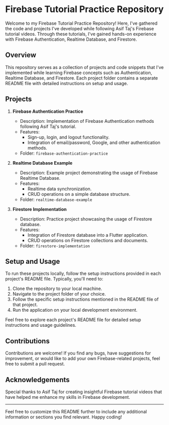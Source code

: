 
# Firebase Tutorial Practice Repository

Welcome to my Firebase Tutorial Practice Repository! Here, I've gathered the code and projects I've developed while following Asif Taj's Firebase tutorial videos. Through these tutorials, I've gained hands-on experience with Firebase Authentication, Realtime Database, and Firestore.

## Overview

This repository serves as a collection of projects and code snippets that I've implemented while learning Firebase concepts such as Authentication, Realtime Database, and Firestore. Each project folder contains a separate README file with detailed instructions on setup and usage.

## Projects

1. **Firebase Authentication Practice**
   - Description: Implementation of Firebase Authentication methods following Asif Taj's tutorial.
   - Features:
     - Sign-up, login, and logout functionality.
     - Integration of email/password, Google, and other authentication methods.
   - Folder: `firebase-authentication-practice`

2. **Realtime Database Example**
   - Description: Example project demonstrating the usage of Firebase Realtime Database.
   - Features:
     - Realtime data synchronization.
     - CRUD operations on a simple database structure.
   - Folder: `realtime-database-example`

3. **Firestore Implementation**
   - Description: Practice project showcasing the usage of Firestore database.
   - Features:
     - Integration of Firestore database into a Flutter application.
     - CRUD operations on Firestore collections and documents.
   - Folder: `firestore-implementation`

## Setup and Usage

To run these projects locally, follow the setup instructions provided in each project's README file. Typically, you'll need to:

1. Clone the repository to your local machine.
2. Navigate to the project folder of your choice.
3. Follow the specific setup instructions mentioned in the README file of that project.
4. Run the application on your local development environment.

Feel free to explore each project's README file for detailed setup instructions and usage guidelines.

## Contributions

Contributions are welcome! If you find any bugs, have suggestions for improvement, or would like to add your own Firebase-related projects, feel free to submit a pull request.

## Acknowledgements

Special thanks to Asif Taj for creating insightful Firebase tutorial videos that have helped me enhance my skills in Firebase development.

---

Feel free to customize this README further to include any additional information or sections you find relevant. Happy coding!
